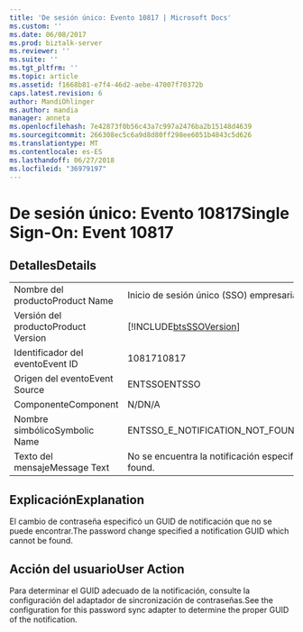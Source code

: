 ```yaml
---
title: 'De sesión único: Evento 10817 | Microsoft Docs'
ms.custom: ''
ms.date: 06/08/2017
ms.prod: biztalk-server
ms.reviewer: ''
ms.suite: ''
ms.tgt_pltfrm: ''
ms.topic: article
ms.assetid: f1668b81-e7f4-46d2-aebe-47007f70372b
caps.latest.revision: 6
author: MandiOhlinger
ms.author: mandia
manager: anneta
ms.openlocfilehash: 7e42873f0b56c43a7c997a2476ba2b15148d4639
ms.sourcegitcommit: 266308ec5c6a9d8d80ff298ee6051b4843c5d626
ms.translationtype: MT
ms.contentlocale: es-ES
ms.lasthandoff: 06/27/2018
ms.locfileid: "36979197"
---
```

# <a name="single-sign-on-event-10817"></a><span data-ttu-id="926a4-102">De sesión único: Evento 10817</span><span class="sxs-lookup"><span data-stu-id="926a4-102">Single Sign-On: Event 10817</span></span>
## <a name="details"></a><span data-ttu-id="926a4-103">Detalles</span><span class="sxs-lookup"><span data-stu-id="926a4-103">Details</span></span>  
  
|                 |                                                            |
|-----------------|------------------------------------------------------------|
|  <span data-ttu-id="926a4-104">Nombre del producto</span><span class="sxs-lookup"><span data-stu-id="926a4-104">Product Name</span></span>   |                 <span data-ttu-id="926a4-105">Inicio de sesión único (SSO) empresarial</span><span class="sxs-lookup"><span data-stu-id="926a4-105">Enterprise Single Sign-On</span></span>                  |
| <span data-ttu-id="926a4-106">Versión del producto</span><span class="sxs-lookup"><span data-stu-id="926a4-106">Product Version</span></span> | [!INCLUDE[btsSSOVersion](../includes/btsssoversion-md.md)] |
|    <span data-ttu-id="926a4-107">Identificador del evento</span><span class="sxs-lookup"><span data-stu-id="926a4-107">Event ID</span></span>     |                           <span data-ttu-id="926a4-108">10817</span><span class="sxs-lookup"><span data-stu-id="926a4-108">10817</span></span>                            |
|  <span data-ttu-id="926a4-109">Origen del evento</span><span class="sxs-lookup"><span data-stu-id="926a4-109">Event Source</span></span>   |                           <span data-ttu-id="926a4-110">ENTSSO</span><span class="sxs-lookup"><span data-stu-id="926a4-110">ENTSSO</span></span>                           |
|    <span data-ttu-id="926a4-111">Componente</span><span class="sxs-lookup"><span data-stu-id="926a4-111">Component</span></span>    |                            <span data-ttu-id="926a4-112">N/D</span><span class="sxs-lookup"><span data-stu-id="926a4-112">N/A</span></span>                             |
|  <span data-ttu-id="926a4-113">Nombre simbólico</span><span class="sxs-lookup"><span data-stu-id="926a4-113">Symbolic Name</span></span>  |              <span data-ttu-id="926a4-114">ENTSSO_E_NOTIFICATION_NOT_FOUND</span><span class="sxs-lookup"><span data-stu-id="926a4-114">ENTSSO_E_NOTIFICATION_NOT_FOUND</span></span>               |
|  <span data-ttu-id="926a4-115">Texto del mensaje</span><span class="sxs-lookup"><span data-stu-id="926a4-115">Message Text</span></span>   |         <span data-ttu-id="926a4-116">No se encuentra la notificación especificada.</span><span class="sxs-lookup"><span data-stu-id="926a4-116">The specified notification was not found.</span></span>          |
  
## <a name="explanation"></a><span data-ttu-id="926a4-117">Explicación</span><span class="sxs-lookup"><span data-stu-id="926a4-117">Explanation</span></span>  
 <span data-ttu-id="926a4-118">El cambio de contraseña especificó un GUID de notificación que no se puede encontrar.</span><span class="sxs-lookup"><span data-stu-id="926a4-118">The password change specified a notification GUID which cannot be found.</span></span>  
  
## <a name="user-action"></a><span data-ttu-id="926a4-119">Acción del usuario</span><span class="sxs-lookup"><span data-stu-id="926a4-119">User Action</span></span>  
 <span data-ttu-id="926a4-120">Para determinar el GUID adecuado de la notificación, consulte la configuración del adaptador de sincronización de contraseñas.</span><span class="sxs-lookup"><span data-stu-id="926a4-120">See the configuration for this password sync adapter to determine the proper GUID of the notification.</span></span>